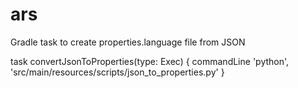 # ars

Gradle task to create properties.language file from JSON

task convertJsonToProperties(type: Exec) {
    commandLine 'python', 'src/main/resources/scripts/json_to_properties.py'
}

